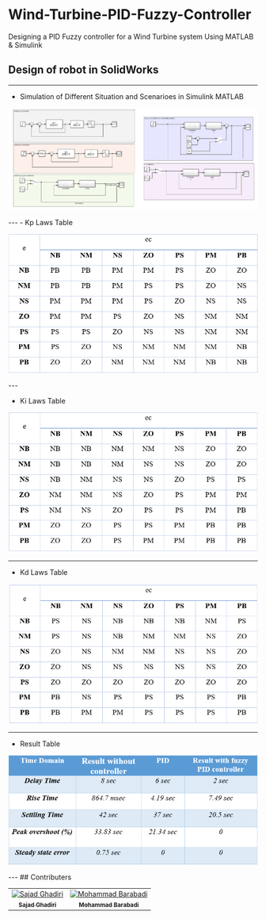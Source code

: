 # Wind-Turbine-PID-Fuzzy-Controller
Designing a PID Fuzzy controller for a Wind Turbine system Using MATLAB &amp; Simulink

## Design of robot in SolidWorks
---
- Simulation of Different Situation and Scenarioes in Simulink MATLAB
<p align="center">
  <img src="./Pictures/Simulation1.png" /> 
</p>
---
- Kp Laws Table
<p align="center">
  <img src="./Pictures/Kp_Laws.png" /> 
</p>
---

- Ki Laws Table
<p align="center">
  <img src="./Pictures/Ki_Laws.png" /> 
</p>

---
- Kd Laws Table
<p align="center">
  <img src="./Pictures/Kd_Laws.png" /> 
</p>

---
- Result Table
<p align="center">
  <img src="./Pictures/ResultTable.png" /> 
</p>
---
## Contributers
<table>
  <tr>
    <td align="center">
      <a href="https://github.com/Sajad-Ghadiri">
        <img src="https://avatars.githubusercontent.com/u/85509531?v=4" width="100px;" alt="Sajad Ghadiri"/><br>
        <sub>
          <b>Sajad Ghadiri</b>
        </sub>
      </a>
    </td>
    <td align="center">
      <a href="https://github.com/MBW0lf">
        <img src="https://avatars.githubusercontent.com/u/86104083?v=4" width="100px;" alt="Mohammad Barabadi"/><br>
        <sub>
          <b>Mohammad Barabadi</b>
        </sub>
      </a>
    </td>
</table>
